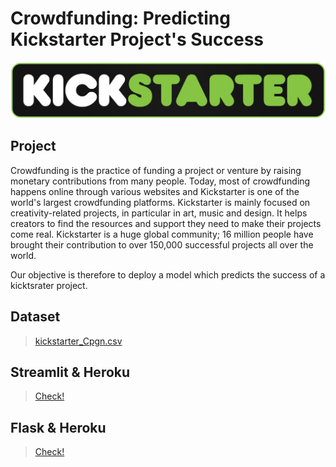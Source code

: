 # Crowdfunding: Predicting Kickstarter Project's Success

![Logo](https://github.com/rohanstomar11/Technocolabs-MLE-Internship/blob/master/FLASK/static/one.jpeg)

## Project
Crowdfunding is the practice of funding a project or venture by raising monetary contributions from many people. Today, most of crowdfunding happens online through various websites and Kickstarter is one of the world's largest crowdfunding platforms. Kickstarter is mainly focused on creativity-related projects, in particular in art, music and design. It helps creators to find the resources and support they need to make their projects come real. Kickstarter is a huge global community; 16 million people have brought their contribution to over 150,000 successful projects all over the world.

Our objective is therefore to deploy a model which predicts the success of a kicktsrater project.

## Dataset
> [kickstarter_Cpgn.csv](https://github.com/rohanstomar11/Technocolabs-MLE-Internship/blob/master/kickstarter_Cpgn.csv)

## Streamlit & Heroku
> [Check!](https://kickstarter-project-success.herokuapp.com/)

## Flask & Heroku
> [Check!](https://kickstarter-prediction-project.herokuapp.com/)
